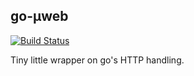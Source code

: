 ## go-µweb

[![Build Status](https://travis-ci.org/ericmdantas/go-uweb.svg?branch=master)](https://travis-ci.org/ericmdantas/go-uweb)

Tiny little wrapper on go's HTTP handling.
